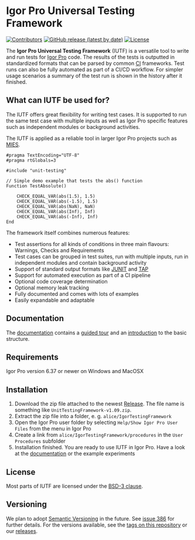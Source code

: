 # Igor Pro Universal Testing Framework

[![Contributors](https://img.shields.io/github/contributors-anon/byte-physics/igor-unit-testing-framework?style=plastic)](https://github.com/byte-physics/igor-unit-testing-framework/graphs/contributors)
[![GitHub release (latest by date)](https://img.shields.io/github/v/release/byte-physics/igor-unit-testing-framework?style=plastic)](https://github.com/byte-physics/igor-unit-testing-framework/releases)
[![License](https://img.shields.io/github/license/byte-physics/igor-unit-testing-framework?style=plastic)](https://github.com/byte-physics/igor-unit-testing-framework/blob/main/License.txt)

The **Igor Pro Universal Testing Framework** (IUTF) is a versatile tool to write and run tests for [Igor Pro](https://www.wavemetrics.com/products/igorpro) code.
The results of the tests is outputted in standardized formats that can be parsed by common
[CI](https://en.wikipedia.org/wiki/Continuous_integration) frameworks. Test runs can also be fully automated as part of a CI/CD workflow.
For simpler usage scenarios a summary of the test run is shown in the history after it finished.

## What can IUTF be used for?

The IUTF offers great flexibility for writing test cases. It is supported to run the same test case with multiple inputs as
well as Igor Pro specific features such as independent modules or background activities.

The IUTF is applied as a reliable tool in larger Igor Pro projects such as [MIES](https://github.com/AllenInstitute/MIES).

```igorpro
#pragma TextEncoding="UTF-8"
#pragma rtGlobals=3

#include "unit-testing"

// Simple demo example that tests the abs() function
Function TestAbsolute()

	CHECK_EQUAL_VAR(abs(1.5), 1.5)
	CHECK_EQUAL_VAR(abs(-1.5), 1.5)
	CHECK_EQUAL_VAR(abs(NaN), NaN)
	CHECK_EQUAL_VAR(abs(Inf), Inf)
	CHECK_EQUAL_VAR(abs(-Inf), Inf)
End
```

The framework itself combines numerous features:

* Test assertions for all kinds of conditions in three main flavours: Warnings, Checks and Requirements
* Test cases can be grouped in test suites, run with multiple inputs, run in independent modules and contain background activity
* Support of standard output formats like [JUNIT](https://junit.org/junit4) and [TAP](https://testanything.org/tap-version-13-specification.html)
* Support for automated execution as part of a CI pipeline
* Optional code coverage determination
* Optional memory leak tracking
* Fully documented and comes with lots of examples
* Easily expandable and adaptable

## Documentation

The [documentation](https://docs.byte-physics.de/igor-unit-testing-framework)
contains a [guided tour](https://docs.byte-physics.de/igor-unit-testing-framework/guided-tour.html)
and an [introduction](https://docs.byte-physics.de/igor-unit-testing-framework/basic.html) to the basic structure.

## Requirements

Igor Pro version 6.37 or newer on Windows and MacOSX

## Installation

1. Download the zip file attached to the newest
   [Release](https://github.com/byte-physics/igor-unit-testing-framework/releases/latest).
   The file name is something like `UnitTestingFramework-v1.09.zip`.
2. Extract the zip file into a folder, e. g. `alice/IgorTestingFramework`
3. Open the Igor Pro user folder by selecting `Help/Show Igor Pro User Files`
   from the menu in Igor Pro
4. Create a link from `alice/IgorTestingFramework/procedures` in the `User
   Procedures` subfolder
5. Installation finished. You are ready to use IUTF in Igor Pro. Have a look at
   the [documentation](https://docs.byte-physics.de/igor-unit-testing-framework)
   or the example experiments

## License

Most parts of IUTF are licensed under the [BSD-3 clause](License.txt).

## Versioning

We plan to adopt [Semantic Versioning](http://semver.org/) in the future. See
[issue 386](https://github.com/byte-physics/igor-unit-testing-framework/issues/386)
for further details. For the versions available, see the [tags on this
repository](https://github.com/byte-physics/igor-unit-testing-framework/tags)
or our [releases](https://github.com/byte-physics/igor-unit-testing-framework/releases).
